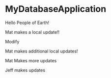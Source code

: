 # MyDatabaseApplication

Hello People of Earth!

Mat makes a local update!!

Modify

Mat makes additional local updates!

Mat Makes more updates

Jeff makes updates